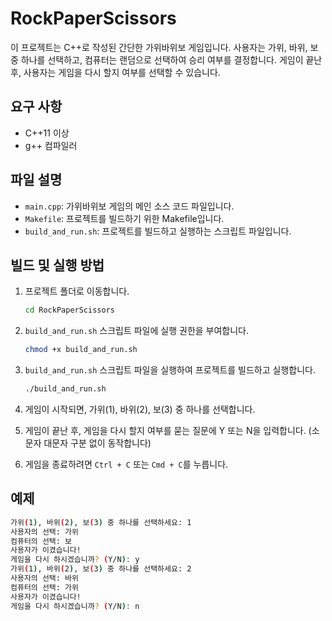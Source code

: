 # RockPaperScissors

이 프로젝트는 C++로 작성된 간단한 가위바위보 게임입니다. 사용자는 가위, 바위, 보 중 하나를 선택하고, 컴퓨터는 랜덤으로 선택하여 승리 여부를 결정합니다. 게임이 끝난 후, 사용자는 게임을 다시 할지 여부를 선택할 수 있습니다.

## 요구 사항

- C++11 이상
- g++ 컴파일러

## 파일 설명

- `main.cpp`: 가위바위보 게임의 메인 소스 코드 파일입니다.
- `Makefile`: 프로젝트를 빌드하기 위한 Makefile입니다.
- `build_and_run.sh`: 프로젝트를 빌드하고 실행하는 스크립트 파일입니다.

## 빌드 및 실행 방법

1. 프로젝트 폴더로 이동합니다.

   ```sh
   cd RockPaperScissors
   ```

2. `build_and_run.sh` 스크립트 파일에 실행 권한을 부여합니다.

   ```sh
   chmod +x build_and_run.sh
   ```

3. `build_and_run.sh` 스크립트 파일을 실행하여 프로젝트를 빌드하고 실행합니다.

   ```sh
   ./build_and_run.sh
   ```

4. 게임이 시작되면, 가위(1), 바위(2), 보(3) 중 하나를 선택합니다.

5. 게임이 끝난 후, 게임을 다시 할지 여부를 묻는 질문에 Y 또는 N을 입력합니다. (소문자 대문자 구분 없이 동작합니다)

6. 게임을 종료하려면 `Ctrl + C` 또는 `Cmd + C`를 누릅니다.

## 예제

```sh
가위(1), 바위(2), 보(3) 중 하나를 선택하세요: 1
사용자의 선택: 가위
컴퓨터의 선택: 보
사용자가 이겼습니다!
게임을 다시 하시겠습니까? (Y/N): y
가위(1), 바위(2), 보(3) 중 하나를 선택하세요: 2
사용자의 선택: 바위
컴퓨터의 선택: 가위
사용자가 이겼습니다!
게임을 다시 하시겠습니까? (Y/N): n
```
